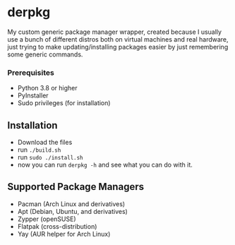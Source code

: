 # derpkg
My custom generic package manager wrapper, created because I usually use a bunch of different distros both on virtual machines and real hardware, just trying to make updating/installing packages easier by just remembering some generic commands.

### Prerequisites

- Python 3.8 or higher
- PyInstaller
- Sudo privileges (for installation)

## Installation

- Download the files
- run `./build.sh`
- run `sudo ./install.sh`
- now you can run `derpkg -h` and see what you can do with it.

## Supported Package Managers

- Pacman (Arch Linux and derivatives)
- Apt (Debian, Ubuntu, and derivatives)
- Zypper (openSUSE)
- Flatpak (cross-distribution)
- Yay (AUR helper for Arch Linux)
